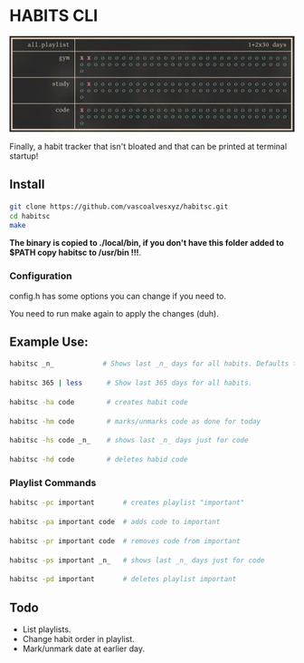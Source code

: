 # HABITS CLI

![example img](example.jpg)

Finally, a habit tracker that isn't bloated and that can be printed at terminal startup! 

## Install
```bash
git clone https://github.com/vascoalvesxyz/habitsc.git 
cd habitsc
make
```

**The binary is copied to ./local/bin, if you don't have this folder added to $PATH copy habitsc to /usr/bin !!!**.

### Configuration

config.h has some options you can change if you need to.

You need to run make again to apply the changes (duh).


## Example Use:

```bash
habitsc _n_            # Shows last _n_ days for all habits. Defaults to 30. 

habitsc 365 | less      # Show last 365 days for all habits. 

habitsc -ha code        # creates habit code

habitsc -hm code        # marks/unmarks code as done for today

habitsc -hs code _n_    # shows last _n_ days just for code

habitsc -hd code        # deletes habid code
```

### Playlist Commands

```bash
habitsc -pc important       # creates playlist "important"

habitsc -pa important code  # adds code to important

habitsc -pr important code  # removes code from important

habitsc -ps important _n_   # shows last _n_ days just for code

habitsc -pd important       # deletes playlist important 
```

## Todo
- List playlists.
- Change habit order in playlist.
- Mark/unmark date at earlier day.
